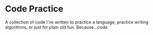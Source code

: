 Code Practice
=============

A collection of code I've written to practice a language, practice writing algorithms, or just for plain old fun. Because...code.
